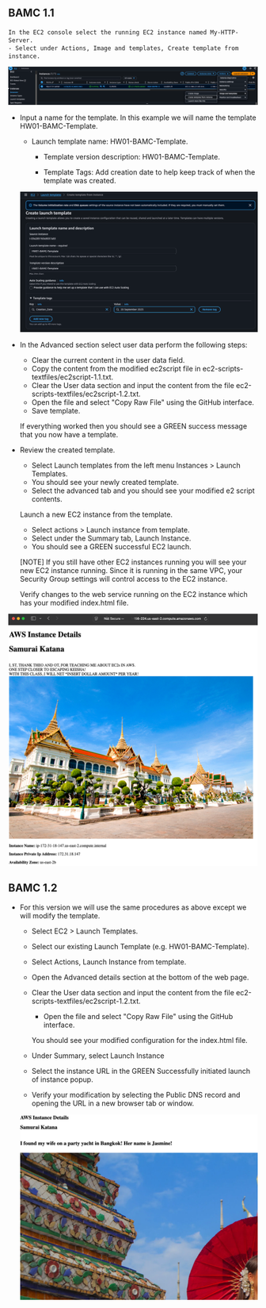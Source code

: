 ## BAMC 1.1

    In the EC2 console select the running EC2 instance named My-HTTP-Server.    
    - Select under Actions, Image and templates, Create template from instance.
   
   ![template-menu](/Individual-Homework/01-week-01/graphics/aws-ec2-create-template-menu-screenshot.png)


- Input a name for the template. In this example we will name the template HW01-BAMC-Template.  
    
    - Launch template name: HW01-BAMC-Template.

        - Template version description: HW01-BAMC-Template.

        - Template Tags: Add creation date to help keep track of when the template was created.
    
    ![AWS-EC2-Create-Launch-Template](/Individual-Homework/01-week-01/graphics/aws-ec2-create-launch-template.png)


- In the Advanced section select user data perform the following steps:

    - Clear the current content in the user data field.
    - Copy the content from the modified ec2script file in ec2-scripts-textfiles/ec2script-1.1.txt.
    - Clear the User data section and input the content from the file ec2-scripts-textfiles/ec2script-1.2.txt.
    - Open the file and select "Copy Raw File" using the GitHub interface.
    - Save template.

    If everything worked then you should see a GREEN success message that you now have a template.

    

- Review the created template.
    - Select Launch templates from the left menu Instances > Launch Templates.       
    - You should see your newly created template.
    - Select the advanced tab and you should see your modified e2 script contents.

    Launch a new EC2 instance from the template.
    - Select actions > Launch instance from template.
    - Select under the Summary tab, Launch Instance.
    - You should see a GREEN successful EC2 launch.

    [NOTE] If you still have other EC2 instances running you will see your new EC2 instance running. Since it is running in the same VPC, your Security Group settings will control access to the EC2 instance.

    Verify changes to the web service running on the EC2 instance which has your modified index.html file.

![BMC1.1](/Individual-Homework/01-week-01/graphics/aws-ec2-bmc-1.1.png)
 
 ## BAMC 1.2
    
- For this version we will use the same procedures as above except we will modify the template.

    - Select EC2 > Launch Templates.
    - Select our existing Launch Template (e.g. HW01-BAMC-Template).
    - Select Actions, Launch Instance from template.
    - Open the Advanced details section at the bottom of the web page.
    - Clear the User data section and input the content from the file ec2-scripts-textfiles/ec2script-1.2.txt.
        - Open the file and select "Copy Raw File" using the GitHub interface.

        You should see your modified configuration for the index.html file.
    - Under Summary, select Launch Instance

    - Select the instance URL in the GREEN Successfully initiated launch of instance popup.

    - Verify your modification by selecting the Public DNS record and opening the URL in a new browser tab or window.

    ![BMC-1.2](/Individual-Homework/01-week-01/graphics/aws-ec2-bmc-1.2.png)
